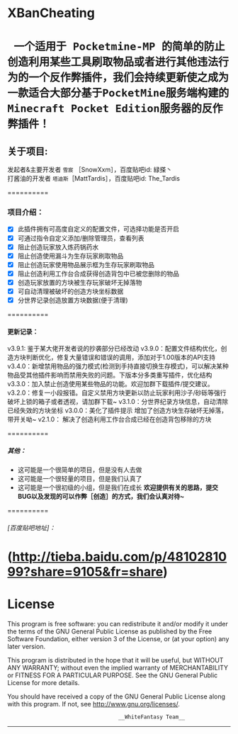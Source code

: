 # XBanCheating
` 一个适用于 Pocketmine-MP 的简单的防止创造利用某些工具刷取物品或者进行其他违法行为的一个反作弊插件，我们会持续更新使之成为一款适合大部分基于PocketMine服务端构建的Minecraft Pocket Edition服务器的反作弊插件！`  
=========  

## **关于项目**:

发起者&主要开发者 `雪宸`    ［SnowXxm］，百度贴吧id: 緑搽丶  
打酱油的开发者 `塔迪斯`［MattTardis］，百度贴吧id: The_Tardis  

==========

### **项目介绍**：  
- [x] 此插件拥有可高度自定义的配置文件，可选择功能是否开启  
- [x] 可通过指令自定义添加/删除管理员，查看列表  
- [x] 阻止创造玩家放入炼药锅药水  
- [x] 阻止创造使用漏斗为生存玩家刷取物品  
- [x] 阻止创造玩家使用物品展示框为生存玩家刷取物品
- [x] 阻止创造利用工作台合成获得创造背包中已被您删除的物品  
- [x] 创造玩家放置的方块被生存玩家破坏无掉落物  
- [x] 可自动清理被破坏的创造方块坐标数据
- [x] 分世界记录创造放置方块数据(便于清理)

==========  
#### **更新记录**：  
v3.9.1: 鉴于某大佬开发者说的抄袭部分已经改动
v3.9.0：配置文件结构优化，创造方块判断优化，修复大量错误和错误的调用，添加对于1.00版本的API支持
v3.4.0：新增禁用物品的强力模式(检测到手持直接切换生存模式)，可以解决某种物品受其他插件影响而禁用失败的问题。下版本分多类重写插件，优化结构
v3.3.0：加入禁止创造使用某些物品的功能。欢迎加群下载插件/提交建议。
v3.2.0：修复一小段报错。自定义禁用方块更新以防止玩家利用沙子/砂砾等强行破坏上锁的箱子或者透视，请加群下载~
v3.1.0：分世界纪录方块信息，自动清除已经失效的方块坐标
v3.0.0：美化了插件提示 增加了创造方块生存破坏无掉落，带开关呦~ 
v2.1.0： 解决了创造利用工作台合成已经在创造背包移除的方块

==========  

##### **其他**：  
* 这可能是一个很简单的项目，但是没有人去做  
* 这可能是一个很轻量的项目，但是我们认真了  
* 这可能是一个很初级的小组，但是我们在成长
**欢迎提供有关的思路，提交BUG以及发现的可以作弊［创造］的方式，我们会认真对待~**

==========

###### [百度贴吧地址]：  
 (http://tieba.baidu.com/p/4810281099?share=9105&fr=share) 
==========

# **License**
This program is free software: you can redistribute it and/or modify
it under the terms of the GNU General Public License as published by
the Free Software Foundation, either version 3 of the License, or
(at your option) any later version.

This program is distributed in the hope that it will be useful,
but WITHOUT ANY WARRANTY; without even the implied warranty of
MERCHANTABILITY or FITNESS FOR A PARTICULAR PURPOSE.  See the
GNU General Public License for more details.

You should have received a copy of the GNU General Public License
along with this program.  If not, see <http://www.gnu.org/licenses/>.

                                       __WhiteFantasy Team__
__________
